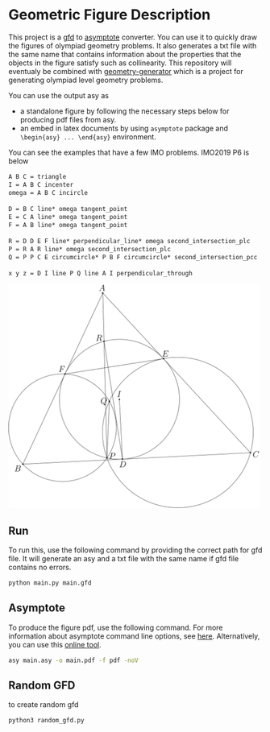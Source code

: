 # Geometric Figure Description

This project is a [gfd](gfd.md) to [asymptote](https://asymptote.sourceforge.io/) converter. You can use it to quickly draw the figures of olympiad geometry problems. It also generates a txt file with the same name that contains information about the properties that the objects in the figure satisfy such as collinearity. This repository will eventualy be combined with [geometry-generator](https://github.com/Hakkush-07/geometry-generator) which is a project for generating olympiad level geometry problems.

You can use the output asy as
 - a standalone figure by following the necessary steps below for producing pdf files from asy.
 - an embed in latex documents by using `asymptote` package and `\begin{asy} ... \end{asy}` environment.

You can see the examples that have a few IMO problems. IMO2019 P6 is below

```
A B C = triangle
I = A B C incenter
omega = A B C incircle

D = B C line* omega tangent_point
E = C A line* omega tangent_point
F = A B line* omega tangent_point

R = D D E F line* perpendicular_line* omega second_intersection_plc
P = R A R line* omega second_intersection_plc
Q = P P C E circumcircle* P B F circumcircle* second_intersection_pcc

x y z = D I line P Q line A I perpendicular_through
```

<img src="examples/imo2019-p6/figure.png" alt="Figure of IMO2019 P6" width="500"/>

## Run

To run this, use the following command by providing the correct path for gfd file. It will generate an asy and a txt file with the same name if gfd file contains no errors.

```sh
python main.py main.gfd
```

## Asymptote

To produce the figure pdf, use the following command. For more information about asymptote command line options, see [here](https://asymptote.sourceforge.io/doc/Options.html). Alternatively, you can use this [online tool](http://asymptote.ualberta.ca/).

```sh
asy main.asy -o main.pdf -f pdf -noV
```

## Random GFD

to create random gfd

```sh
python3 random_gfd.py
```


